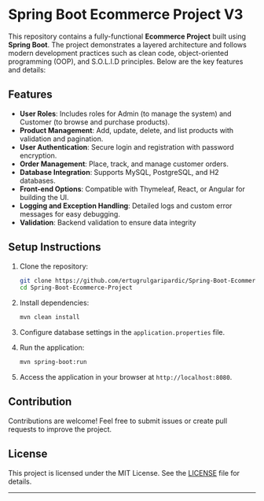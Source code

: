 # Spring Boot Ecommerce Project V3

This repository contains a fully-functional **Ecommerce Project** built using **Spring Boot**. The project demonstrates a layered architecture and follows modern development practices such as clean code, object-oriented programming (OOP), and S.O.L.I.D principles. Below are the key features and details:

## Features
- **User Roles**: Includes roles for Admin (to manage the system) and Customer (to browse and purchase products).
- **Product Management**: Add, update, delete, and list products with validation and pagination.
- **User Authentication**: Secure login and registration with password encryption.
- **Order Management**: Place, track, and manage customer orders.
- **Database Integration**: Supports MySQL, PostgreSQL, and H2 databases.
- **Front-end Options**: Compatible with Thymeleaf, React, or Angular for building the UI.
- **Logging and Exception Handling**: Detailed logs and custom error messages for easy debugging.
- **Validation**: Backend validation to ensure data integrity


## Setup Instructions
1. Clone the repository:
   ```bash
   git clone https://github.com/ertugrulgaripardic/Spring-Boot-Ecommerce-Project.git
   cd Spring-Boot-Ecommerce-Project
   ```

2. Install dependencies:
   ```bash
   mvn clean install
   ```
  
3. Configure database settings in the `application.properties` file.
4. Run the application:
   ```bash
   mvn spring-boot:run
   ```

5. Access the application in your browser at `http://localhost:8080`.

## Contribution
Contributions are welcome! Feel free to submit issues or create pull requests to improve the project.

## License

This project is licensed under the MIT License. See the [LICENSE](LICENSE) file for details.

---

